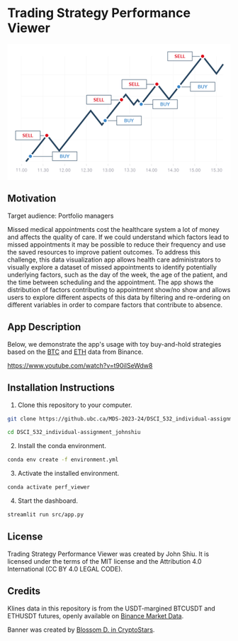 # Trading Strategy Performance Viewer

<img src="img/banner.png" align="center" alt="" />

## Motivation

Target audience: Portfolio managers

Missed medical appointments cost the healthcare system a lot of money and affects the quality of care. If we could understand which factors lead to missed appointments it may be possible to reduce their frequency and use the saved resources to improve patient outcomes. To address this challenge, this data visualization app allows health care administrators to visually explore a dataset of missed appointments to identify potentially underlying factors, such as the day of the week, the age of the patient, and the time between scheduling and the appointment. The app shows the distribution of factors contributing to appointment show/no show and allows users to explore different aspects of this data by filtering and re-ordering on different variables in order to compare factors that contribute to absence.

## App Description

Below, we demonstrate the app's usage with toy buy-and-hold strategies based on the [BTC](https://data.binance.vision/?prefix=data/futures/um/daily/klines/BTCUSDT/1m/) and [ETH](https://data.binance.vision/?prefix=data/futures/um/daily/klines/ETHUSDT/1m/) data from Binance.

https://www.youtube.com/watch?v=t90iISeWdw8

## Installation Instructions

1. Clone this repository to your computer.

```bash
git clone https://github.ubc.ca/MDS-2023-24/DSCI_532_individual-assignment_johnshiu.git
```
```bash
cd DSCI_532_individual-assignment_johnshiu
```

2. Install the conda environment.

```bash
conda env create -f environment.yml
```

3. Activate the installed environment.

```bash
conda activate perf_viewer
```

4. Start the dashboard.

```bash
streamlit run src/app.py
```

## License

Trading Strategy Performance Viewer was created by John Shiu. It is licensed under the terms of the MIT license and the Attribution 4.0 International (CC BY 4.0 LEGAL CODE).

## Credits

Klines data in this repository is from the USDT-margined BTCUSDT and ETHUSDT futures, openly available on [Binance Market Data](https://data.binance.vision/?prefix=data/futures/um/daily/klines/).

Banner was created by [Blossom D. in CryptoStars](https://blog.cryptostars.is/whats-your-strategy-for-trading-crypto-and-stocks-99bd121b133a).
